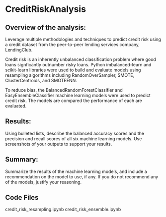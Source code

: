 # CreditRiskAnalysis

## Overview of the analysis: 
Leverage multiple methodologies and techniques to predict credit risk using a credit dataset from the peer-to-peer lending services company, LendingClub. 

Credit risk is an inherently unbalanced classification problem where good loans signficantly outnumber risky loans.  Python imbalanced-learn and scikit-learn libraries were used to build and evaluate models using resampling algorithms including RandomOverSampler, SMOTE, ClusterCentroids, and SMOTEENN.

To reduce bias, the BalancedRandomForestClassifier and EasyEnsembleClassifier machine learning models were used to predict credit risk.  The models are compared the performance of each are evaluated.

## Results: 
Using bulleted lists, describe the balanced accuracy scores and the precision and recall scores of all six machine learning models. Use screenshots of your outputs to support your results.

## Summary: 
Summarize the results of the machine learning models, and include a recommendation on the model to use, if any. If you do not recommend any of the models, justify your reasoning.

## Code Files
credit_risk_resampling.ipynb
credit_risk_ensemble.ipynb

